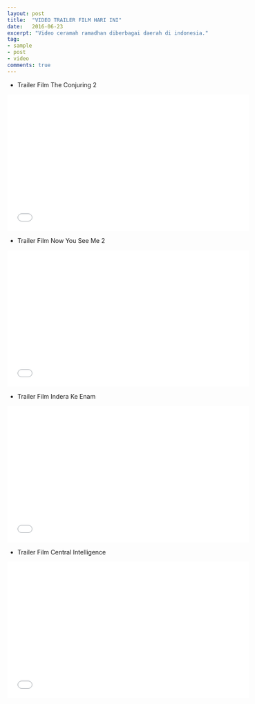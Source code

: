```yaml
---
layout: post
title:  "VIDEO TRAILER FILM HARI INI"
date:   2016-06-23
excerpt: "Video ceramah ramadhan diberbagai daerah di indonesia."
tag:
- sample
- post
- video
comments: true
---
```

* Trailer Film The Conjuring 2

<iframe width="560" height="315" src="//www.youtube.com/embed/oeDJj8f4cnY" frameborder="0"></iframe>

* Trailer Film Now You See Me 2

<iframe width="560" height="315" src="//www.youtube.com/embed/H1KXFU2Zp0c" frameborder="0"></iframe>

* Trailer Film Indera Ke Enam

<iframe width="560" height="315" src="//www.youtube.com/embed/kZ7k8yYgtiA" frameborder="0"></iframe>

* Trailer Film Central Intelligence

<iframe width="560" height="315" src="//www.youtube.com/embed/MxEw3elSJ8M" frameborder="0"></iframe>
